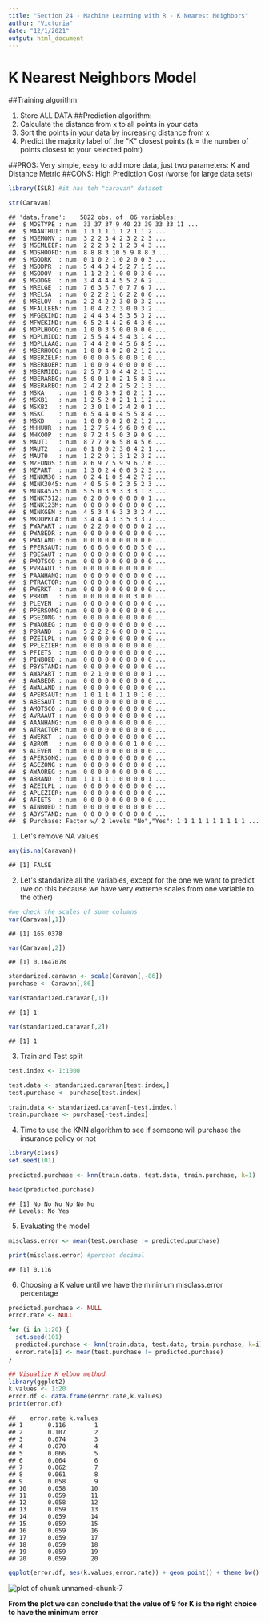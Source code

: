 ```yaml
---
title: "Section 24 - Machine Learning with R - K Nearest Neighbors"
author: "Victoria"
date: "12/1/2021"
output: html_document
---
```




# **K Nearest Neighbors Model**
##Training algorithm:
1. Store ALL DATA
##Prediction algorithm:
1. Calculate the distance from x to all points in your data
2. Sort the points in your data by increasing distance from x
3. Predict the majority label of the "K" closest points (k = the number of points closest to your selected point)

##PROS:
Very simple, easy to add more data, just two parameters: K and Distance Metric
##CONS:
High Prediction Cost (worse for large data sets)


```r
library(ISLR) #it has teh "caravan" dataset

str(Caravan)
```

```
## 'data.frame':	5822 obs. of  86 variables:
##  $ MOSTYPE : num  33 37 37 9 40 23 39 33 33 11 ...
##  $ MAANTHUI: num  1 1 1 1 1 1 2 1 1 2 ...
##  $ MGEMOMV : num  3 2 2 3 4 2 3 2 2 3 ...
##  $ MGEMLEEF: num  2 2 2 3 2 1 2 3 4 3 ...
##  $ MOSHOOFD: num  8 8 8 3 10 5 9 8 8 3 ...
##  $ MGODRK  : num  0 1 0 2 1 0 2 0 0 3 ...
##  $ MGODPR  : num  5 4 4 3 4 5 2 7 1 5 ...
##  $ MGODOV  : num  1 1 2 2 1 0 0 0 3 0 ...
##  $ MGODGE  : num  3 4 4 4 4 5 5 2 6 2 ...
##  $ MRELGE  : num  7 6 3 5 7 0 7 7 6 7 ...
##  $ MRELSA  : num  0 2 2 2 1 6 2 2 0 0 ...
##  $ MRELOV  : num  2 2 4 2 2 3 0 0 3 2 ...
##  $ MFALLEEN: num  1 0 4 2 2 3 0 0 3 2 ...
##  $ MFGEKIND: num  2 4 4 3 4 5 3 5 3 2 ...
##  $ MFWEKIND: num  6 5 2 4 4 2 6 4 3 6 ...
##  $ MOPLHOOG: num  1 0 0 3 5 0 0 0 0 0 ...
##  $ MOPLMIDD: num  2 5 5 4 4 5 4 3 1 4 ...
##  $ MOPLLAAG: num  7 4 4 2 0 4 5 6 8 5 ...
##  $ MBERHOOG: num  1 0 0 4 0 2 0 2 1 2 ...
##  $ MBERZELF: num  0 0 0 0 5 0 0 0 1 0 ...
##  $ MBERBOER: num  1 0 0 0 4 0 0 0 0 0 ...
##  $ MBERMIDD: num  2 5 7 3 0 4 4 2 1 3 ...
##  $ MBERARBG: num  5 0 0 1 0 2 1 5 8 3 ...
##  $ MBERARBO: num  2 4 2 2 0 2 5 2 1 3 ...
##  $ MSKA    : num  1 0 0 3 9 2 0 2 1 1 ...
##  $ MSKB1   : num  1 2 5 2 0 2 1 1 1 2 ...
##  $ MSKB2   : num  2 3 0 1 0 2 4 2 0 1 ...
##  $ MSKC    : num  6 5 4 4 0 4 5 5 8 4 ...
##  $ MSKD    : num  1 0 0 0 0 2 0 2 1 2 ...
##  $ MHHUUR  : num  1 2 7 5 4 9 6 0 9 0 ...
##  $ MHKOOP  : num  8 7 2 4 5 0 3 9 0 9 ...
##  $ MAUT1   : num  8 7 7 9 6 5 8 4 5 6 ...
##  $ MAUT2   : num  0 1 0 0 2 3 0 4 2 1 ...
##  $ MAUT0   : num  1 2 2 0 1 3 1 2 3 2 ...
##  $ MZFONDS : num  8 6 9 7 5 9 9 6 7 6 ...
##  $ MZPART  : num  1 3 0 2 4 0 0 3 2 3 ...
##  $ MINKM30 : num  0 2 4 1 0 5 4 2 7 2 ...
##  $ MINK3045: num  4 0 5 5 0 2 3 5 2 3 ...
##  $ MINK4575: num  5 5 0 3 9 3 3 3 1 3 ...
##  $ MINK7512: num  0 2 0 0 0 0 0 0 0 1 ...
##  $ MINK123M: num  0 0 0 0 0 0 0 0 0 0 ...
##  $ MINKGEM : num  4 5 3 4 6 3 3 3 2 4 ...
##  $ MKOOPKLA: num  3 4 4 4 3 3 5 3 3 7 ...
##  $ PWAPART : num  0 2 2 0 0 0 0 0 0 2 ...
##  $ PWABEDR : num  0 0 0 0 0 0 0 0 0 0 ...
##  $ PWALAND : num  0 0 0 0 0 0 0 0 0 0 ...
##  $ PPERSAUT: num  6 0 6 6 0 6 6 0 5 0 ...
##  $ PBESAUT : num  0 0 0 0 0 0 0 0 0 0 ...
##  $ PMOTSCO : num  0 0 0 0 0 0 0 0 0 0 ...
##  $ PVRAAUT : num  0 0 0 0 0 0 0 0 0 0 ...
##  $ PAANHANG: num  0 0 0 0 0 0 0 0 0 0 ...
##  $ PTRACTOR: num  0 0 0 0 0 0 0 0 0 0 ...
##  $ PWERKT  : num  0 0 0 0 0 0 0 0 0 0 ...
##  $ PBROM   : num  0 0 0 0 0 0 0 3 0 0 ...
##  $ PLEVEN  : num  0 0 0 0 0 0 0 0 0 0 ...
##  $ PPERSONG: num  0 0 0 0 0 0 0 0 0 0 ...
##  $ PGEZONG : num  0 0 0 0 0 0 0 0 0 0 ...
##  $ PWAOREG : num  0 0 0 0 0 0 0 0 0 0 ...
##  $ PBRAND  : num  5 2 2 2 6 0 0 0 0 3 ...
##  $ PZEILPL : num  0 0 0 0 0 0 0 0 0 0 ...
##  $ PPLEZIER: num  0 0 0 0 0 0 0 0 0 0 ...
##  $ PFIETS  : num  0 0 0 0 0 0 0 0 0 0 ...
##  $ PINBOED : num  0 0 0 0 0 0 0 0 0 0 ...
##  $ PBYSTAND: num  0 0 0 0 0 0 0 0 0 0 ...
##  $ AWAPART : num  0 2 1 0 0 0 0 0 0 1 ...
##  $ AWABEDR : num  0 0 0 0 0 0 0 0 0 0 ...
##  $ AWALAND : num  0 0 0 0 0 0 0 0 0 0 ...
##  $ APERSAUT: num  1 0 1 1 0 1 1 0 1 0 ...
##  $ ABESAUT : num  0 0 0 0 0 0 0 0 0 0 ...
##  $ AMOTSCO : num  0 0 0 0 0 0 0 0 0 0 ...
##  $ AVRAAUT : num  0 0 0 0 0 0 0 0 0 0 ...
##  $ AAANHANG: num  0 0 0 0 0 0 0 0 0 0 ...
##  $ ATRACTOR: num  0 0 0 0 0 0 0 0 0 0 ...
##  $ AWERKT  : num  0 0 0 0 0 0 0 0 0 0 ...
##  $ ABROM   : num  0 0 0 0 0 0 0 1 0 0 ...
##  $ ALEVEN  : num  0 0 0 0 0 0 0 0 0 0 ...
##  $ APERSONG: num  0 0 0 0 0 0 0 0 0 0 ...
##  $ AGEZONG : num  0 0 0 0 0 0 0 0 0 0 ...
##  $ AWAOREG : num  0 0 0 0 0 0 0 0 0 0 ...
##  $ ABRAND  : num  1 1 1 1 1 0 0 0 0 1 ...
##  $ AZEILPL : num  0 0 0 0 0 0 0 0 0 0 ...
##  $ APLEZIER: num  0 0 0 0 0 0 0 0 0 0 ...
##  $ AFIETS  : num  0 0 0 0 0 0 0 0 0 0 ...
##  $ AINBOED : num  0 0 0 0 0 0 0 0 0 0 ...
##  $ ABYSTAND: num  0 0 0 0 0 0 0 0 0 0 ...
##  $ Purchase: Factor w/ 2 levels "No","Yes": 1 1 1 1 1 1 1 1 1 1 ...
```

1. Let's remove NA values

```r
any(is.na(Caravan))
```

```
## [1] FALSE
```

2. Let's standarize all the variables, except for the one we want to predict (we do this because we have very extreme scales from one variable to the other)

```r
#we check the scales of some columns
var(Caravan[,1])
```

```
## [1] 165.0378
```

```r
var(Caravan[,2])
```

```
## [1] 0.1647078
```

```r
standarized.caravan <- scale(Caravan[,-86])
purchase <- Caravan[,86]

var(standarized.caravan[,1])
```

```
## [1] 1
```

```r
var(standarized.caravan[,2])
```

```
## [1] 1
```
3. Train and Test split

```r
test.index <- 1:1000

test.data <- standarized.caravan[test.index,]
test.purchase <- purchase[test.index]

train.data <- standarized.caravan[-test.index,]
train.purchase <- purchase[-test.index]
```

4. Time to use the KNN algorithm to see if someone will purchase the insurance policy or not

```r
library(class)
set.seed(101)

predicted.purchase <- knn(train.data, test.data, train.purchase, k=1)

head(predicted.purchase)
```

```
## [1] No No No No No No
## Levels: No Yes
```

5. Evaluating the model

```r
misclass.error <- mean(test.purchase != predicted.purchase)

print(misclass.error) #percent decimal
```

```
## [1] 0.116
```

6. Choosing a K value until we have the minimum misclass.error percentage

```r
predicted.purchase <- NULL
error.rate <- NULL

for (i in 1:20) {
  set.seed(101)
  predicted.purchase <- knn(train.data, test.data, train.purchase, k=i)
  error.rate[i] <- mean(test.purchase != predicted.purchase)
}

## Visualize K elbow method
library(ggplot2)
k.values <- 1:20
error.df <- data.frame(error.rate,k.values)
print(error.df)
```

```
##    error.rate k.values
## 1       0.116        1
## 2       0.107        2
## 3       0.074        3
## 4       0.070        4
## 5       0.066        5
## 6       0.064        6
## 7       0.062        7
## 8       0.061        8
## 9       0.058        9
## 10      0.058       10
## 11      0.059       11
## 12      0.058       12
## 13      0.059       13
## 14      0.059       14
## 15      0.059       15
## 16      0.059       16
## 17      0.059       17
## 18      0.059       18
## 19      0.059       19
## 20      0.059       20
```

```r
ggplot(error.df, aes(k.values,error.rate)) + geom_point() + theme_bw()
```

![plot of chunk unnamed-chunk-7](figure/unnamed-chunk-7-1.png)

**From the plot we can conclude that the value of 9 for K is the right choice to have the minimum error**

